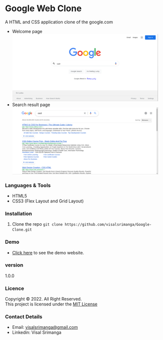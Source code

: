 # Google Web Clone
A HTML and CSS application clone of the google.com

* Welcome page
![plot](./img/welcome.png)
* Search result page
![plot](./img/search-result.png)

### Languages & Tools
* HTML5
* CSS3 (Flex Layout and Grid Layout)

### Installation

1. Clone the repo `git clone https://github.com/visalsrimanga/Google-Clone.git`

### Demo

* [Click here](https://visalsrimanga.github.io/Google-Clone/) to see the demo website.

### version
1.0.0

### Licence
Copyright &copy; 2022. All Right Reserved.<br>
This project is licensed under the [MIT License](LICENSE.txt)

### Contact Details

* Email: visalsrimanga@gmail.com
* Linkedin: Visal Srimanga

